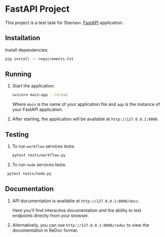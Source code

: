 # FastAPI Project

This project is a test task for Starnavi.
[FastAPI](https://fastapi.tiangolo.com/) application.

## Installation

Install dependencies:

   ```bash
   pip install -r requirements.txt
   ```

## Running

1. Start the application:

   ```bash
   uvicorn main:app --reload
   ```

   Where `main` is the name of your application file and `app` is the instance of your FastAPI application.

2. After starting, the application will be available at `http://127.0.0.1:8000`.

## Testing

1. To run `workflow` services tests:

   ```bash
   pytest tests/workflow.py
   ```

2. To run `node` services tests:
  ```bash
   pytest tests/node.py
   ```

## Documentation

1. API documentation is available at `http://127.0.0.1:8000/docs`.

   Here you'll find interactive documentation and the ability to test endpoints directly from your browser.

2. Alternatively, you can use `http://127.0.0.1:8000/redoc` to view the documentation in ReDoc format.
